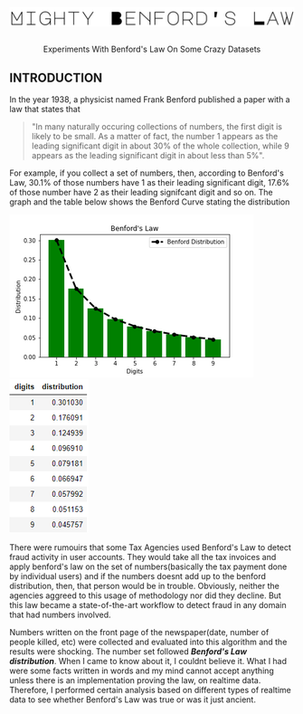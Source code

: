 <div align=center>
  <img align=center src="./logo.svg" alt="logo">
  <br> </br>
  <p align=center>Experiments With Benford's Law On Some Crazy Datasets</p>
</div>



## INTRODUCTION

In the year 1938, a physicist named Frank Benford published a paper with a law that states that 

> "In many naturally occuring collections of numbers, the first digit is likely to be small. As a matter of fact, the number 1 appears as the leading significant digit in about 30% of the whole collection, while 9 appears as the leading significant digit in about less than 5%".

For example, if you collect a set of numbers, then, according to Benford's Law, 30.1% of those numbers have 1 as their leading significant digit, 17.6% of those number have 2 as their leading signifcant digit and so on. The graph and the table below shows the Benford Curve stating the distribution

![Alt text](https://github.com/sjaishanker/Benford-Analysis-For-Fraud-Detection/blob/master/doc_snippets/Benford_Distribution.png?raw=true)
![Alt text](https://github.com/sjaishanker/Benford-Analysis-For-Fraud-Detection/blob/master/doc_snippets/Table.png?raw=true)

There were rumouirs that some Tax Agencies used Benford's Law to detect fraud activity in user accounts. They would take all the tax invoices and apply benford's law on the set of numbers(basically the tax payment done by individual users) and if the numbers doesnt add up to the benford distribution, then, that person would be in trouble. Obviously, neither the agencies aggreed to this usage of methodology nor did they decline. But this law became a state-of-the-art workflow to detect fraud in any domain that had numbers involved. 

Numbers written on the front page of the newspaper(date, number of people killed, etc) were collected and evaluated into this algorithm and the results were shocking. The number set followed ***Benford's Law distribution***. When I came to know about it, I couldnt believe it. What I had were some facts written in words and my mind cannot accept anything unless there is an implementation proving the law, on realtime data. Therefore, I performed certain analysis based on different types of realtime data to see whether Benford's Law was true or was it just ancient.

